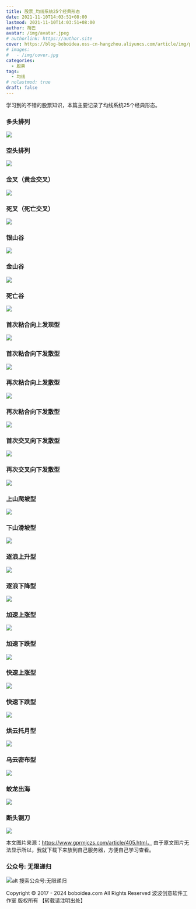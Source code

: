 ```yaml
---
title: 股票_均线系统25个经典形态
date: 2021-11-10T14:03:51+08:00
lastmod: 2021-11-10T14:03:51+08:00
author: 胡巴
avatar: /img/avatar.jpeg
# authorlink: https://author.site
cover: https://blog-boboidea.oss-cn-hangzhou.aliyuncs.com/article/img/posts/%E8%82%A1%E7%A5%A8%E5%9D%87%E7%BA%BF/00030-3271802115.0-best%20quality%2C%20masterpiece%2C%20yellowhair%2C_1girl%2C.jpg
# images:
#   - /img/cover.jpg
categories:
  - 股票
tags:
  - 均线
# nolastmod: true
draft: false
---
```


学习到的不错的股票知识，本篇主要记录了均线系统25个经典形态。

<!--more-->

### 多头排列
![](https://blog-boboidea.oss-cn-hangzhou.aliyuncs.com/article/img/posts/%E8%82%A1%E7%A5%A8%E5%9D%87%E7%BA%BF/gp_xt_01_dt.jpeg)

### 空头排列
![](https://blog-boboidea.oss-cn-hangzhou.aliyuncs.com/article/img/posts/%E8%82%A1%E7%A5%A8%E5%9D%87%E7%BA%BF/gp_xt_02_kt.jpeg)

### 金叉（黄金交叉）
![](https://blog-boboidea.oss-cn-hangzhou.aliyuncs.com/article/img/posts/%E8%82%A1%E7%A5%A8%E5%9D%87%E7%BA%BF/gp_xt_03_jc.jpeg)

### 死叉（死亡交叉）
![](https://blog-boboidea.oss-cn-hangzhou.aliyuncs.com/article/img/posts/%E8%82%A1%E7%A5%A8%E5%9D%87%E7%BA%BF/gp_xt_04_sx.jpeg)

### 银山谷
![](https://blog-boboidea.oss-cn-hangzhou.aliyuncs.com/article/img/posts/%E8%82%A1%E7%A5%A8%E5%9D%87%E7%BA%BF/gp_xt_05_ysg.jpeg)

### 金山谷
![](https://blog-boboidea.oss-cn-hangzhou.aliyuncs.com/article/img/posts/%E8%82%A1%E7%A5%A8%E5%9D%87%E7%BA%BF/gp_xt_06_jsg.jpeg)

### 死亡谷
![](https://blog-boboidea.oss-cn-hangzhou.aliyuncs.com/article/img/posts/%E8%82%A1%E7%A5%A8%E5%9D%87%E7%BA%BF/gp_xt_07_ssg.jpeg)

### 首次粘合向上发现型
![](https://blog-boboidea.oss-cn-hangzhou.aliyuncs.com/article/img/posts/%E8%82%A1%E7%A5%A8%E5%9D%87%E7%BA%BF/gp_xt_08_nhxs.jpeg)

### 首次粘合向下发散型
![](https://blog-boboidea.oss-cn-hangzhou.aliyuncs.com/article/img/posts/%E8%82%A1%E7%A5%A8%E5%9D%87%E7%BA%BF/gp_xt_09_nhxx.jpeg)

### 再次粘合向上发散型
![](https://blog-boboidea.oss-cn-hangzhou.aliyuncs.com/article/img/posts/%E8%82%A1%E7%A5%A8%E5%9D%87%E7%BA%BF/gp_xt_10_zcnhxs.jpeg)

### 再次粘合向下发散型
![](https://blog-boboidea.oss-cn-hangzhou.aliyuncs.com/article/img/posts/%E8%82%A1%E7%A5%A8%E5%9D%87%E7%BA%BF/gp_xt_11_zcnhxx.jpeg)

### 首次交叉向下发散型
![](https://blog-boboidea.oss-cn-hangzhou.aliyuncs.com/article/img/posts/%E8%82%A1%E7%A5%A8%E5%9D%87%E7%BA%BF/gp_xt_12_jcxxfs.jpeg)

### 再次交叉向下发散型
![](https://blog-boboidea.oss-cn-hangzhou.aliyuncs.com/article/img/posts/%E8%82%A1%E7%A5%A8%E5%9D%87%E7%BA%BF/gp_xt_13_zcjcxxfs.jpeg)

### 上山爬坡型
![](https://blog-boboidea.oss-cn-hangzhou.aliyuncs.com/article/img/posts/%E8%82%A1%E7%A5%A8%E5%9D%87%E7%BA%BF/gp_xt_14_ssppx.jpeg)

### 下山滑坡型
![](https://blog-boboidea.oss-cn-hangzhou.aliyuncs.com/article/img/posts/%E8%82%A1%E7%A5%A8%E5%9D%87%E7%BA%BF/gp_xt_15_xshpx.jpeg)

### 逐浪上升型
![](https://blog-boboidea.oss-cn-hangzhou.aliyuncs.com/article/img/posts/%E8%82%A1%E7%A5%A8%E5%9D%87%E7%BA%BF/gp_xt_16_zlss.jpeg)

### 逐浪下降型
![](https://blog-boboidea.oss-cn-hangzhou.aliyuncs.com/article/img/posts/%E8%82%A1%E7%A5%A8%E5%9D%87%E7%BA%BF/gp_xt_17_zlxj.jpeg)

### 加速上涨型
![](https://blog-boboidea.oss-cn-hangzhou.aliyuncs.com/article/img/posts/%E8%82%A1%E7%A5%A8%E5%9D%87%E7%BA%BF/gp_xt_18_jssz.jpeg)

### 加速下跌型
![](https://blog-boboidea.oss-cn-hangzhou.aliyuncs.com/article/img/posts/%E8%82%A1%E7%A5%A8%E5%9D%87%E7%BA%BF/gp_xt_19_jsxd.jpeg)

### 快速上涨型
![](https://blog-boboidea.oss-cn-hangzhou.aliyuncs.com/article/img/posts/%E8%82%A1%E7%A5%A8%E5%9D%87%E7%BA%BF/gp_xt_20_kssz.jpeg)

### 快速下跌型
![](https://blog-boboidea.oss-cn-hangzhou.aliyuncs.com/article/img/posts/%E8%82%A1%E7%A5%A8%E5%9D%87%E7%BA%BF/gp_xt_21_ksxd.jpeg)

### 烘云托月型
![](https://blog-boboidea.oss-cn-hangzhou.aliyuncs.com/article/img/posts/%E8%82%A1%E7%A5%A8%E5%9D%87%E7%BA%BF/gp_xt_22_hyty.jpeg)

### 乌云密布型
![](https://blog-boboidea.oss-cn-hangzhou.aliyuncs.com/article/img/posts/%E8%82%A1%E7%A5%A8%E5%9D%87%E7%BA%BF/gp_xt_23_wymb.jpeg)

### 蛟龙出海
![](https://blog-boboidea.oss-cn-hangzhou.aliyuncs.com/article/img/posts/%E8%82%A1%E7%A5%A8%E5%9D%87%E7%BA%BF/gp_xt_24_jlch.jpeg)

### 断头铡刀
![](https://blog-boboidea.oss-cn-hangzhou.aliyuncs.com/article/img/posts/%E8%82%A1%E7%A5%A8%E5%9D%87%E7%BA%BF/gp_xt_25_cttd.jpeg)

本文图片来源：https://www.gprmjczs.com/article/405.html， 由于原文图片无法显示所以，我就下载下来放到自己服务器，方便自己学习查看。

<!--qr_code-->

### 公众号: 无限递归

![alt 搜索公众号:无限递归](https://blog-boboidea.oss-cn-hangzhou.aliyuncs.com/article/img/gongzhonghao.jpeg "无限递归")

<!--declare-declare-->

Copyright &copy; 2017 - 2024 boboidea.com All Rights Reserved 波波创意软件工作室 版权所有 【转载请注明出处】
